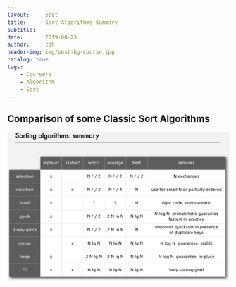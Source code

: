 ```yaml
---
layout:     post
title:      Sort Algorithms Summary
subtitle:   
date:       2019-08-23
author:     cdh
header-img: img/post-bg-course.jpg
catalog: true
tags:
    - Coursera
    - Algorithm
    - Sort
---
```


## Comparison of some Classic Sort Algorithms

![Sort Summary](https://github.com/cdhcs1516/cdhcs1516.github.io/raw/master/img/sort-summary.png "sort")
